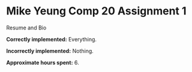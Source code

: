 # Mike Yeung Comp 20 Assignment 1 #
Resume and Bio

**Correctly implemented:** Everything.

**Incorrectly implemented:** Nothing.

**Approximate hours spent:** 6.